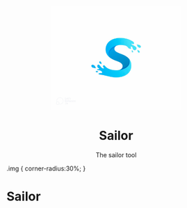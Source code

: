 


<p align="center">
  <img src="sailorlogo_auto_x2.jpg" width="300", alt="style.css">
  <h1 align="center">Sailor</h1>
  <p align="center">The sailor tool</p>
</p>

.img { corner-radius:30%; }


# Sailor
